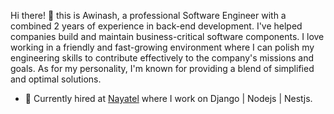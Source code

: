 
Hi there! 👋 this is Awinash, a professional Software Engineer with a combined 2 years of experience in back-end development. I've helped companies build and maintain business-critical software components. I love working in a friendly and fast-growing environment where I can polish my engineering skills to contribute effectively to the company's missions and goals. As for my personality, I'm known for providing a blend of simplified and optimal solutions.

- 💞️ Currently hired at [Nayatel](https://nayatel.com/) where I work on Django | Nodejs | Nestjs. 

<!---
AwinashGoswami/AwinashGoswami is a ✨ special ✨ repository because its `README.md` (this file) appears on your GitHub profile.
You can click the Preview link to take a look at your changes.
--->
